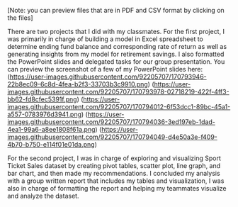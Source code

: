 [Note: you can preview files that are in PDF and CSV format by clicking on the files]

There are two projects that I did with my classmates. For the first project, I was primarily in charge of building a model in Excel spreadsheet to determine ending fund balance and corresponding rate of return as well as generating insights from my model for retirement savings. I also formatted the PowerPoint slides and delegated tasks for our group presentation. You can preview the screenshot of a few of my PowerPoint slides here:
(https://user-images.githubusercontent.com/92205707/170793946-22b8ec09-6c8d-4fea-b2f3-33703b3c9910.png)
(https://user-images.githubusercontent.com/92205707/170793978-02718219-422f-4ff3-bb62-fd8cfec5391f.png)
(https://user-images.githubusercontent.com/92205707/170794012-6f53dcc1-89bc-45a1-a557-0783976d3941.png)
(https://user-images.githubusercontent.com/92205707/170794036-3ed197eb-1dad-4ea1-99a6-a8ee1808f61a.png)
(https://user-images.githubusercontent.com/92205707/170794049-d4e50a3e-f409-4b70-b750-e114f01e01da.png)

For the second project, I was in charge of exploring and visualizing Sport Ticket Sales dataset by creating pivot tables, scatter plot, line graph, and bar chart, and then made my recommendations. I concluded my analysis with a group written report that includes my tables and visualization, I was also in charge of formatting the report and helping my teammates visualize and analyze the dataset.  


